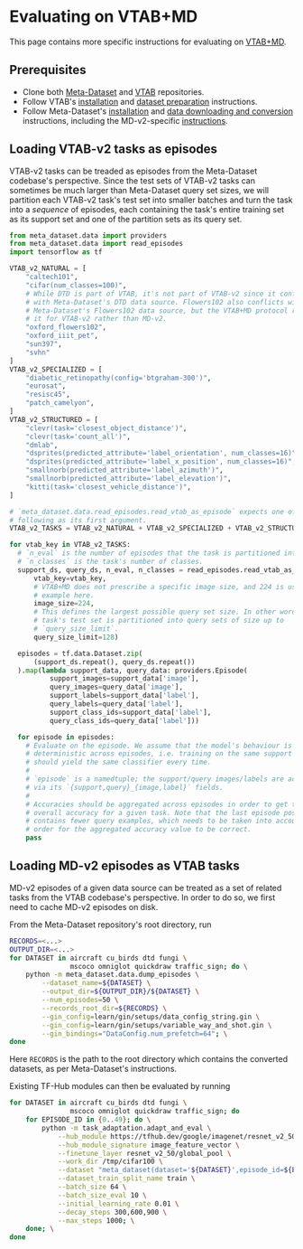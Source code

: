 # Evaluating on VTAB+MD

This page contains more specific instructions for evaluating on [VTAB+MD](https://arxiv.org/abs/2104.02638).

## Prerequisites

* Clone both [Meta-Dataset](https://github.com/google-research/meta-dataset) and [VTAB](https://github.com/google-research/task_adaptation) repositories.
* Follow VTAB's [installation](https://github.com/google-research/task_adaptation#installation) and [dataset preparation](https://github.com/google-research/task_adaptation#dataset-preparation) instructions.
* Follow Meta-Dataset's [installation](README.md#installation) and [data downloading and conversion](README.md#downloading-and-converting-datasets) instructions, including the MD-v2-specific [instructions](README.md#meta-dataset-v2).

## Loading VTAB-v2 tasks as episodes

VTAB-v2 tasks can be treaded as episodes from the Meta-Dataset codebase's perspective. Since the test sets of VTAB-v2 tasks can sometimes be much larger than Meta-Dataset query set sizes, we will partition each VTAB-v2 task's test set into smaller batches and turn the task into a *sequence* of episodes, each containing the task's entire training set as its support set and one of the partition sets as its query set.

```python
from meta_dataset.data import providers
from meta_dataset.data import read_episodes
import tensorflow as tf

VTAB_v2_NATURAL = [
    "caltech101",
    "cifar(num_classes=100)",
    # While DTD is part of VTAB, it's not part of VTAB-v2 since it conflicts
    # with Meta-Dataset's DTD data source. Flowers102 also conflicts with
    # Meta-Dataset's Flowers102 data source, but the VTAB+MD protocol reserves
    # it for VTAB-v2 rather than MD-v2.
    "oxford_flowers102",
    "oxford_iiit_pet",
    "sun397",
    "svhn"
]
VTAB_v2_SPECIALIZED = [
    "diabetic_retinopathy(config='btgraham-300')",
    "eurosat",
    "resisc45",
    "patch_camelyon",
]
VTAB_v2_STRUCTURED = [
    "clevr(task='closest_object_distance')",
    "clevr(task='count_all')",
    "dmlab",
    "dsprites(predicted_attribute='label_orientation', num_classes=16)",
    "dsprites(predicted_attribute='label_x_position', num_classes=16)",
    "smallnorb(predicted_attribute='label_azimuth')",
    "smallnorb(predicted_attribute='label_elevation')",
    "kitti(task='closest_vehicle_distance')",
]

# `meta_dataset.data.read_episodes.read_vtab_as_episode` expects one of the
# following as its first argument.
VTAB_v2_TASKS = VTAB_v2_NATURAL + VTAB_v2_SPECIALIZED + VTAB_v2_STRUCTURED

for vtab_key in VTAB_v2_TASKS:
  # `n_eval` is the number of episodes that the task is partitioned into.
  # `n_classes` is the task's number of classes.
  support_ds, query_ds, n_eval, n_classes = read_episodes.read_vtab_as_episode(
      vtab_key=vtab_key,
      # VTAB+MD does not prescribe a specific image size, and 224 is used as an
      # example here.
      image_size=224,
      # This defines the largest possible query set size. In other words, the
      # task's test set is partitioned into query sets of size up to
      # `query_size_limit`.
      query_size_limit=128)

  episodes = tf.data.Dataset.zip(
      (support_ds.repeat(), query_ds.repeat())
  ).map(lambda support_data, query_data: providers.Episode(
          support_images=support_data['image'],
          query_images=query_data['image'],
          support_labels=support_data['label'],
          query_labels=query_data['label'],
          support_class_ids=support_data['label'],
          query_class_ids=query_data['label']))

  for episode in episodes:
    # Evaluate on the episode. We assume that the model's behaviour is
    # deterministic across episodes, i.e. training on the same support set
    # should yield the same classifier every time.
    #
    # `episode` is a namedtuple; the support/query images/labels are accessed
    # via its `{support,query}_{image,label}` fields.
    #
    # Accuracies should be aggregated across episodes in order to get the
    # overall accuracy for a given task. Note that the last episode possibly
    # contains fewer query examples, which needs to be taken into account in
    # order for the aggregated accuracy value to be correct.
    pass
```

## Loading MD-v2 episodes as VTAB tasks

MD-v2 episodes of a given data source can be treated as a set of related tasks
from the VTAB codebase's perspective. In order to do so, we first need to cache
MD-v2 episodes on disk.

From the Meta-Dataset repository's root directory, run

```bash
RECORDS=<...>
OUTPUT_DIR=<...>
for DATASET in aircraft cu_birds dtd fungi \
               mscoco omniglot quickdraw traffic_sign; do \
    python -m meta_dataset.data.dump_episodes \
        --dataset_name=${DATASET} \
        --output_dir=${OUTPUT_DIR}/${DATASET} \
        --num_episodes=50 \
        --records_root_dir=${RECORDS} \
        --gin_config=learn/gin/setups/data_config_string.gin \
        --gin_config=learn/gin/setups/variable_way_and_shot.gin \
        --gin_bindings="DataConfig.num_prefetch=64"; \
done
```

Here `RECORDS` is the path to the root directory which contains the converted
datasets, as per Meta-Dataset's instructions.

Existing TF-Hub modules can then be evaluated by running

```bash
for DATASET in aircraft cu_birds dtd fungi \
               mscoco omniglot quickdraw traffic_sign; do
    for EPISODE_ID in {0..49}; do \
        python -m task_adaptation.adapt_and_eval \
            --hub_module https://tfhub.dev/google/imagenet/resnet_v2_50/feature_vector/3  \
            --hub_module_signature image_feature_vector \
            --finetune_layer resnet_v2_50/global_pool \
            --work_dir /tmp/cifar100 \
            --dataset "meta_dataset(dataset='${DATASET}',episode_id=${EPISODE_ID})" \
            --dataset_train_split_name train \
            --batch_size 64 \
            --batch_size_eval 10 \
            --initial_learning_rate 0.01 \
            --decay_steps 300,600,900 \
            --max_steps 1000; \
    done; \
done
```
